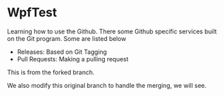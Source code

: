 # WpfTest
Learning how to use the Github. There some Github specific services built on the Git program.
Some are listed below
* Releases: Based on Git Tagging
* Pull Requests: Making a pulling request

This is from the forked branch.

We also modify this original branch to handle the merging, we will see.

